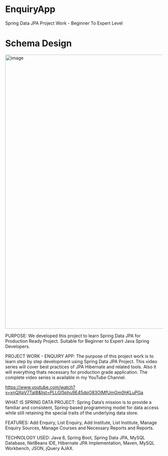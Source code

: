 # EnquiryApp
Spring Data JPA Project Work - Beginner To Expert Level

# Schema Design
<img width="874" alt="image" src="https://github.com/syednoman84/EnquiryApp/assets/24880733/3e07ff75-462b-4911-b5b9-a97dbdb3a25b">


PURPOSE:
We developed this project to learn Spring Data JPA for Production Ready Project. Suitable for Beginner to Expert Java Spring Developers.

PROJECT WORK - ENQUIRY APP:
The purpose of this project work is to learn step by step development using Spring Data JPA Project. 
This video series will cover best practices of JPA Hibernate and related tools. 
Also it will everything thats necessary for production grade application. 
The complete video series is available in my YouTube Channel.

https://www.youtube.com/watch?v=xnQXpV7TaI8&list=PLLGI5phu9E45dpO83OlMfUmGm0hKLuPGa

WHAT IS SPRING DATA PROJECT:
Spring Data’s mission is to provide a familiar and consistent, Spring-based programming model for data access while still retaining the special traits of the underlying data store.

FEATURES:
Add Enquiry, List Enquiry, Add Institute, List Institute, Manage Enquiry Sources, Manage Courses and Necessary Reports and Reports.  

TECHNOLOGY USED:
Java 8, Spring Boot, Spring Data JPA, MySQL Database, NetBeans IDE, Hibernate JPA Implementation, Maven, MySQL Workbench, JSON, jQuery AJAX.
